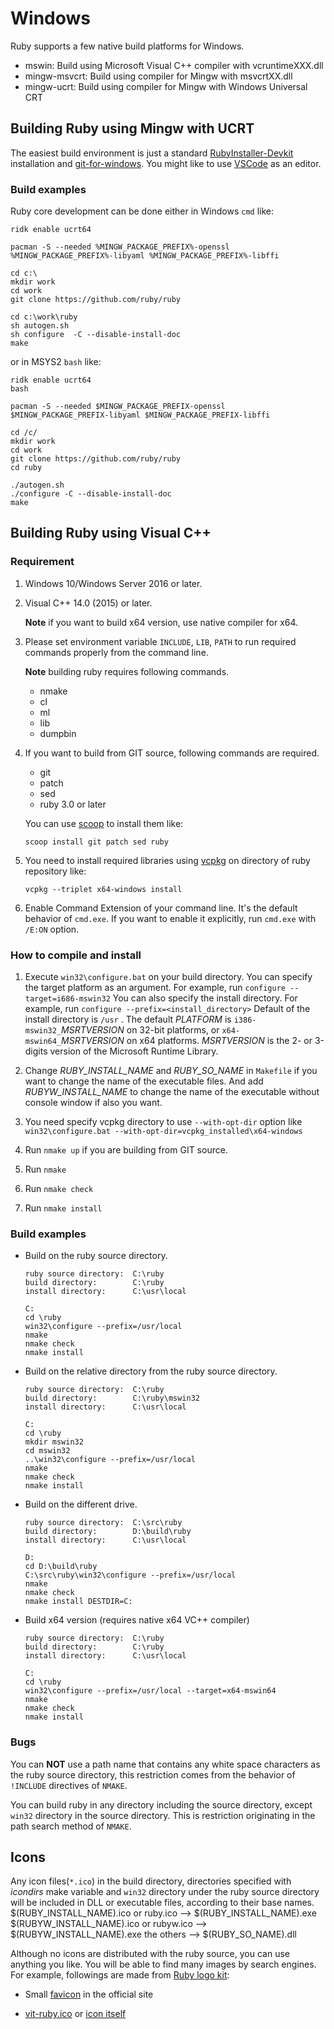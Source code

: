 # Windows

Ruby supports a few native build platforms for Windows.

* mswin: Build using Microsoft Visual C++ compiler with vcruntimeXXX.dll
* mingw-msvcrt: Build using compiler for Mingw with msvcrtXX.dll
* mingw-ucrt: Build using compiler for Mingw with Windows Universal CRT

## Building Ruby using Mingw with UCRT

The easiest build environment is just a standard [RubyInstaller-Devkit]
installation and [git-for-windows]. You might like to use [VSCode] as an
editor.

### Build examples

Ruby core development can be done either in Windows `cmd` like:

```
ridk enable ucrt64

pacman -S --needed %MINGW_PACKAGE_PREFIX%-openssl %MINGW_PACKAGE_PREFIX%-libyaml %MINGW_PACKAGE_PREFIX%-libffi

cd c:\
mkdir work
cd work
git clone https://github.com/ruby/ruby

cd c:\work\ruby
sh autogen.sh
sh configure  -C --disable-install-doc
make
```

or in MSYS2 `bash` like:

```
ridk enable ucrt64
bash

pacman -S --needed $MINGW_PACKAGE_PREFIX-openssl $MINGW_PACKAGE_PREFIX-libyaml $MINGW_PACKAGE_PREFIX-libffi

cd /c/
mkdir work
cd work
git clone https://github.com/ruby/ruby
cd ruby

./autogen.sh
./configure -C --disable-install-doc
make
```

[RubyInstaller-Devkit]: https://rubyinstaller.org/
[git-for-windows]: https://gitforwindows.org/
[VSCode]: https://code.visualstudio.com/

## Building Ruby using Visual C++

### Requirement

1.  Windows 10/Windows Server 2016 or later.

2.  Visual C++ 14.0 (2015) or later.

    **Note** if you want to build x64 version, use native compiler for
    x64.

3.  Please set environment variable `INCLUDE`, `LIB`, `PATH`
    to run required commands properly from the command line.

    **Note** building ruby requires following commands.

    * nmake
    * cl
    * ml
    * lib
    * dumpbin

4.  If you want to build from GIT source, following commands are required.
    * git
    * patch
    * sed
    * ruby 3.0 or later

    You can use [scoop](https://scoop.sh/) to install them like:

    ```
    scoop install git patch sed ruby
    ```

5.  You need to install required libraries using [vcpkg](https://vcpkg.io/) on
    directory of ruby repository like:

    ```
    vcpkg --triplet x64-windows install
    ```

6.  Enable Command Extension of your command line.  It's the default behavior
    of `cmd.exe`.  If you want to enable it explicitly, run `cmd.exe` with
    `/E:ON` option.

### How to compile and install

1.  Execute `win32\configure.bat` on your build directory.
    You can specify the target platform as an argument.
    For example, run `configure --target=i686-mswin32`
    You can also specify the install directory.
    For example, run `configure --prefix=<install_directory>`
    Default of the install directory is `/usr` .
    The default _PLATFORM_ is `i386-mswin32_`_MSRTVERSION_ on 32-bit
    platforms, or `x64-mswin64_`_MSRTVERSION_ on x64 platforms.
    _MSRTVERSION_ is the 2- or 3-digits version of the Microsoft
    Runtime Library.

2.  Change _RUBY_INSTALL_NAME_ and _RUBY_SO_NAME_ in `Makefile`
    if you want to change the name of the executable files.
    And add _RUBYW_INSTALL_NAME_ to change the name of the
    executable without console window if also you want.

3.  You need specify vcpkg directory to use `--with-opt-dir`
    option like `win32\configure.bat --with-opt-dir=vcpkg_installed\x64-windows`

4.  Run `nmake up` if you are building from GIT source.

5.  Run `nmake`

6.  Run `nmake check`

7.  Run `nmake install`

### Build examples

* Build on the ruby source directory.

    ```
    ruby source directory:  C:\ruby
    build directory:        C:\ruby
    install directory:      C:\usr\local
    ```

    ```
    C:
    cd \ruby
    win32\configure --prefix=/usr/local
    nmake
    nmake check
    nmake install
    ```

* Build on the relative directory from the ruby source directory.

    ```
    ruby source directory:  C:\ruby
    build directory:        C:\ruby\mswin32
    install directory:      C:\usr\local
    ```

    ```
    C:
    cd \ruby
    mkdir mswin32
    cd mswin32
    ..\win32\configure --prefix=/usr/local
    nmake
    nmake check
    nmake install
    ```

* Build on the different drive.

    ```
    ruby source directory:  C:\src\ruby
    build directory:        D:\build\ruby
    install directory:      C:\usr\local
    ```

    ```
    D:
    cd D:\build\ruby
    C:\src\ruby\win32\configure --prefix=/usr/local
    nmake
    nmake check
    nmake install DESTDIR=C:
    ```

* Build x64 version (requires native x64 VC++ compiler)

    ```
    ruby source directory:  C:\ruby
    build directory:        C:\ruby
    install directory:      C:\usr\local
    ```

    ```
    C:
    cd \ruby
    win32\configure --prefix=/usr/local --target=x64-mswin64
    nmake
    nmake check
    nmake install
    ```

### Bugs

You can **NOT** use a path name that contains any white space characters
as the ruby source directory, this restriction comes from the behavior
of `!INCLUDE` directives of `NMAKE`.

You can build ruby in any directory including the source directory,
except `win32` directory in the source directory.
This is restriction originating in the path search method of `NMAKE`.

## Icons

Any icon files(`*.ico`) in the build directory, directories specified with
_icondirs_ make variable and `win32` directory under the ruby
source directory will be included in DLL or executable files, according
to their base names.
    $(RUBY_INSTALL_NAME).ico or ruby.ico   --> $(RUBY_INSTALL_NAME).exe
    $(RUBYW_INSTALL_NAME).ico or rubyw.ico --> $(RUBYW_INSTALL_NAME).exe
    the others                             --> $(RUBY_SO_NAME).dll

Although no icons are distributed with the ruby source, you can use
anything you like. You will be able to find many images by search engines.
For example, followings are made from [Ruby logo kit]:

* Small [favicon] in the official site

* [vit-ruby.ico] or [icon itself]

[Ruby logo kit]: https://cache.ruby-lang.org/pub/misc/logo/ruby-logo-kit.zip
[favicon]: https://www.ruby-lang.org/favicon.ico
[vit-ruby.ico]: http://ruby.morphball.net/vit-ruby-ico_en.html
[icon itself]: http://ruby.morphball.net/icon/vit-ruby.ico
